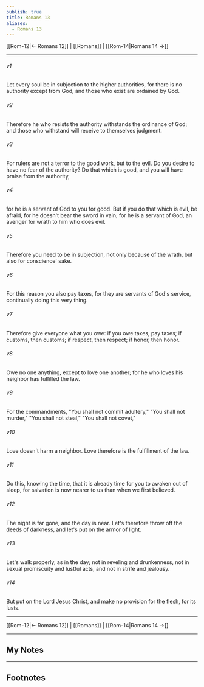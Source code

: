 ```yaml
---
publish: true
title: Romans 13
aliases:
  - Romans 13
---
```


[[Rom-12|← Romans 12]] | [[Romans]] | [[Rom-14|Romans 14 →]]
***



###### v1 
Let every soul be in subjection to the higher authorities, for there is no authority except from God, and those who exist are ordained by God. 

###### v2 
Therefore he who resists the authority withstands the ordinance of God; and those who withstand will receive to themselves judgment. 

###### v3 
For rulers are not a terror to the good work, but to the evil. Do you desire to have no fear of the authority? Do that which is good, and you will have praise from the authority, 

###### v4 
for he is a servant of God to you for good. But if you do that which is evil, be afraid, for he doesn't bear the sword in vain; for he is a servant of God, an avenger for wrath to him who does evil. 

###### v5 
Therefore you need to be in subjection, not only because of the wrath, but also for conscience' sake. 

###### v6 
For this reason you also pay taxes, for they are servants of God's service, continually doing this very thing. 

###### v7 
Therefore give everyone what you owe: if you owe taxes, pay taxes; if customs, then customs; if respect, then respect; if honor, then honor. 

###### v8 
Owe no one anything, except to love one another; for he who loves his neighbor has fulfilled the law. 

###### v9 
For the commandments, "You shall not commit adultery," "You shall not murder," "You shall not steal," "You shall not covet,"  

###### v10 
Love doesn't harm a neighbor. Love therefore is the fulfillment of the law. 

###### v11 
Do this, knowing the time, that it is already time for you to awaken out of sleep, for salvation is now nearer to us than when we first believed. 

###### v12 
The night is far gone, and the day is near. Let's therefore throw off the deeds of darkness, and let's put on the armor of light. 

###### v13 
Let's walk properly, as in the day; not in reveling and drunkenness, not in sexual promiscuity and lustful acts, and not in strife and jealousy. 

###### v14 
But put on the Lord Jesus Christ, and make no provision for the flesh, for its lusts.

***
[[Rom-12|← Romans 12]] | [[Romans]] | [[Rom-14|Romans 14 →]]

---
## My Notes

---
## Footnotes